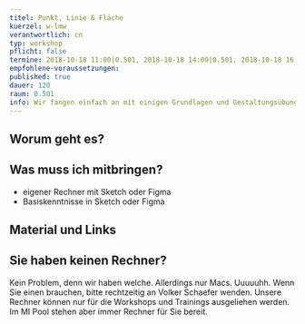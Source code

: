```yaml
---
titel: Punkt, Linie & Fläche
kuerzel: w-lmw
verantwortlich: cn
typ: workshop
pflicht: false
termine: 2018-10-18 11:00|0.501, 2018-10-18 14:00|0.501, 2018-10-18 16:00|0.501
empfohlene-voraussetzungen:
published: true
dauer: 120
raum: 0.501
info: Wir fangen einfach an mit einigen Grundlagen und Gestaltungsübungen rund um Punkt, Linie und Fläche.
---
```


## Worum geht es?


## Was muss ich mitbringen?
- eigener Rechner mit Sketch oder Figma
- Basiskenntnisse in Sketch oder Figma

## Material und Links

## Sie haben keinen Rechner?
Kein Problem, denn wir haben welche. Allerdings nur Macs. Uuuuuhh. Wenn Sie einen brauchen, bitte rechtzeitig an Volker Schaefer wenden. Unsere Rechner können nur für die Workshops und Trainings ausgeliehen werden. Im MI Pool stehen aber immer Rechner für Sie bereit.

